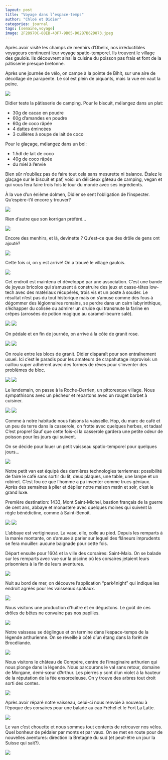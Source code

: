 ```yaml
---
layout: post
title: "Voyage dans l’espace-temps"
author: "Chloé et Didier"
categories: journal
tags: [semaine,voyage]
image: 2F28970C-88EB-43F7-9B05-D02B7B62D873.jpeg
---
```


Après avoir visité les champs de menhirs d’Obelix, nos irréductibles voyageurs continuent leur voyage spatio-temporel. Ils trouvent le village des gaulois. Ils découvrent ainsi la cuisine du poisson pas frais et font de la pâtisserie presque bretonne.

Après une journée de vélo, on campe à la pointe de Bihit, sur une aire de décollage de parapente. Le sol est plein de piquants, mais la vue en vaut la peine.

<img src="/assets/img/897C493C-84AF-49B2-B836-2C62FD362E73.jpeg">

Didier teste la pâtisserie de camping. Pour le biscuit, mélangez dans un plat:
 * 30g de cacao en poudre
 * 60g d’amandes en poudre
 * 60g de coco râpée
 * 4 dattes émincées
 * 3 cuillères à soupe de lait de coco

Pour le glaçage, mélangez dans un bol:
 * 1.5dl de lait de coco
 * 40g de coco râpée
 * du miel à l’envie

Bien sûr n’oubliez pas de faire tout cela sans mesurette ni balance. Étalez le glaçage sur le biscuit et paf, voici un délicieux gâteau de camping, vegan et qui vous fera faire trois fois le tour du monde avec ses ingrédients.

À la vue d’un énième dolmen, Didier se sent l’obligation de l’inspecter. Qu’espère-t’il encore y trouver?

<img src="/assets/img/E02EC355-A42C-41F1-814D-FC9C9ED4741F.jpeg">

Rien d’autre que son korrigan préféré...

<img src="/assets/img/1B402F22-E1B1-4687-B501-52FC95C2C573.jpeg">

Encore des menhirs, et là, devinette ? Qu’est-ce que des drôle de gens ont ajouté?

<img src="/assets/img/2ECE7E33-6F8C-4753-AAAD-CCCBB5187585.jpeg">

Cette fois ci, on y est arrivé! On a trouvé le village gaulois.

<img src="/assets/img/7FFEB725-DD35-49CA-A613-1DD5149BDBDD.jpeg">

Cet endroit est maintenu et développé par une association. C’est une bande de joyeux bricolos qui s’amusent à construire des jeux et casse-têtes low-tech avec des matériaux récupérés, trois vis et un poste à souder. Le résultat n’est pas du tout historique mais on s’amuse comme des fous à dégommer des légionnaires romains, se perdre dans un cairn labyrinthique, s’échapper du colisée ou admirer un druide qui transmute la farine en crêpes (arrosées de potion magique au caramel-beurre salé).

<img src="/assets/img/3CD56CA4-0ACA-4D75-B473-7104D52277D5.jpeg">

<img src="/assets/img/DBF04729-D765-4D70-9491-43FBB86C3623.jpeg">

On pédale et en fin de journée, on arrive à la côte de granit rose.

<img src="/assets/img/67130A8D-42A1-4058-BFD3-65C8BC0688A2.jpeg">

<img src="/assets/img/D0E1D54B-5D4B-45F6-BE15-071D88F598B4.jpeg">

On roule entre les blocs de granit. Didier disparaît pour son entraînement usuel. Ici c’est le paradis pour les amateurs de crapahutage improvisé: un caillou super adhérent avec des formes de rêves pour s’inventer des problèmes de bloc.

<img src="/assets/img/981FFA27-8407-4D5F-9607-4A38637492F0.jpeg">


<img src="/assets/img/E577E8E1-D0F5-49F7-8756-EE433ECA1B0D.jpeg">

Le lendemain, on passe à la Roche-Derrien, un pittoresque village. Nous sympathisons avec un pêcheur et repartons avec un rouget barbet à cuisiner. 

<img src="/assets/img/63D37600-4671-4DB8-9069-195570C1EA33.jpeg ">

<img src="/assets/img/7157F61E-EB80-433C-A742-9409EE080A36.jpeg">

Comme à notre habitude nous faisons la vaisselle. Hop, du marc de café et un peu de terre dans la casserole, on frotte avec quelques herbes, et tadaa! C’est propre!
Sauf que cette fois-ci la casserole gardera une petite odeur de poisson pour les jours qui suivent.

On se décide pour louer un petit vaisseau spatio-temporel pour quelques jours...

<img src="/assets/img/070E657B-E36B-457D-84C6-889FB0F254D4.jpeg">

Notre petit van est équipé des dernières technologies terriennes: possibilité de faire le café sans sortir du lit, deux plaques, une table, une lampe et un robinet. C’est fou ce que l’homme a pu inventer comme trucs géniaux. Après des semaines à plier et déplier notre maison matin et soir, c’est le grand luxe. 

Première destination: 1433, Mont Saint-Michel, bastion français de la guerre de cent ans, abbaye et monastère avec quelques moines qui suivent la règle bénédictine, comme à Saint-Benoît.

<img src="/assets/img/7DA03E9E-3EF4-4AC2-9736-DBDD7A6D2C95.jpeg">

<img src="/assets/img/60A21A4A-E442-43C6-9FE2-AFDB46F9F5D8.jpeg">

L’abbaye est vertigineuse. La vase, elle, colle au pied. Depuis les remparts à la marée montante, on s’amuse à parier sur lequel des flâneurs imprudents se fera mouiller: aucune baignade pour cette fois.

Départ ensuite pour 1604 et la ville des corsaires: Saint-Malo. On se balade sur les remparts avec vue sur la piscine où les corsaires jetaient leurs prisonniers à la fin de leurs aventures.

<img src="/assets/img/1C0BBC36-EAB6-44B4-B31B-F5494077751B.jpeg">

Nuit au bord de mer, on découvre l’application “park4night” qui indique les endroit agréés pour les vaisseaux spatiaux.

<img src="/assets/img/29E40C67-C42E-4A89-8B8D-7833167C31EF.jpeg">

Nous visitons une production d’huître et en dégustons. Le goût de ces drôles de bêtes ne convainc pas nos papilles.

<img src="/assets/img/FB0B2463-E0FB-4D5A-9247-43442ED927B9.jpeg">

Notre vaisseau se déglingue et on termine dans l’espace-temps de la légende arthurienne. On se réveille à côté d’un étang dans la forêt de Brocéliande.

<img src="/assets/img/987D252F-D027-4C6A-9256-409DEEB0179B.jpeg">

Nous visitons le château de Compère, centre de l’imaginaire arthurien qui nous plonge dans la légende. Nous parcourons le val sans retour, domaine de Morgane, demi-sœur d’Arthur. Les pierres y sont d’un violet à la hauteur de la réputation de la fée ensorceleuse. On y trouve des arbres tout droit sorti des contes.

<img src="/assets/img/C575E10C-0BB9-482B-9A23-5609186DDEC4.jpeg">

Après avoir réparé notre vaisseau, celui-ci nous renvoie à nouveau à l’époque des corsaires pour une balade au cap Fréhel et le Fort La Latte.

<img src="/assets/img/2001D69F-E255-44D4-9A4D-D0F281ABEACC.jpeg">

Le van c’est chouette et nous sommes tout contents de retrouver nos vélos. Quel bonheur de pédaler par monts et par vaux. On se met en route pour de nouvelles aventures: direction la Bretagne du sud (et peut-être un jour la Suisse qui sait?). 

<img src="/assets/img/703A0839-76C6-4CF9-A6F6-646BE0D733D1.jpeg">
